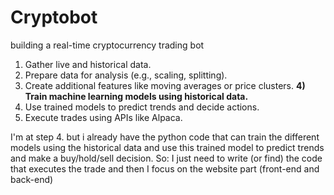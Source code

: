 # Cryptobot
building  a real-time cryptocurrency trading bot 


1) Gather live and historical data.
2) Prepare data for analysis (e.g., scaling, splitting).
3) Create additional features like moving averages or price clusters.
**4) Train machine learning models using historical data.**
5) Use trained models to predict trends and decide actions.
6) Execute trades using APIs like Alpaca.

I'm at step 4. but i already have the python code that can train the different models using the historical data and use this trained model to predict trends and make a buy/hold/sell decision.
So: I just need to write (or find) the code that executes the trade and then I focus on the website part (front-end and back-end)
